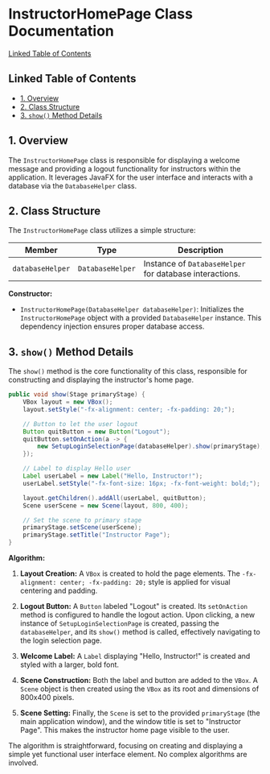 # InstructorHomePage Class Documentation

[Linked Table of Contents](#linked-table-of-contents)

## Linked Table of Contents

* [1. Overview](#1-overview)
* [2. Class Structure](#2-class-structure)
* [3. `show()` Method Details](#3-show-method-details)


## 1. Overview

The `InstructorHomePage` class is responsible for displaying a welcome message and providing a logout functionality for instructors within the application.  It leverages JavaFX for the user interface and interacts with a database via the `DatabaseHelper` class.


## 2. Class Structure

The `InstructorHomePage` class utilizes a simple structure:

| Member        | Type                 | Description                                                                 |
|----------------|----------------------|-----------------------------------------------------------------------------|
| `databaseHelper` | `DatabaseHelper`     | Instance of `DatabaseHelper` for database interactions.                   |


**Constructor:**

* `InstructorHomePage(DatabaseHelper databaseHelper)`:  Initializes the `InstructorHomePage` object with a provided `DatabaseHelper` instance. This dependency injection ensures proper database access.

## 3. `show()` Method Details

The `show()` method is the core functionality of this class, responsible for constructing and displaying the instructor's home page.

```java
public void show(Stage primaryStage) {
    VBox layout = new VBox();
    layout.setStyle("-fx-alignment: center; -fx-padding: 20;");

    // Button to let the user logout
    Button quitButton = new Button("Logout");
    quitButton.setOnAction(a -> {
        new SetupLoginSelectionPage(databaseHelper).show(primaryStage);
    });

    // Label to display Hello user
    Label userLabel = new Label("Hello, Instructor!");
    userLabel.setStyle("-fx-font-size: 16px; -fx-font-weight: bold;");

    layout.getChildren().addAll(userLabel, quitButton);
    Scene userScene = new Scene(layout, 800, 400);

    // Set the scene to primary stage
    primaryStage.setScene(userScene);
    primaryStage.setTitle("Instructor Page");
}
```

**Algorithm:**

1. **Layout Creation:** A `VBox` is created to hold the page elements.  The `-fx-alignment: center; -fx-padding: 20;` style is applied for visual centering and padding.

2. **Logout Button:** A `Button` labeled "Logout" is created. Its `setOnAction` method is configured to handle the logout action.  Upon clicking, a new instance of `SetupLoginSelectionPage` is created, passing the `databaseHelper`, and its `show()` method is called, effectively navigating to the login selection page.

3. **Welcome Label:** A `Label` displaying "Hello, Instructor!" is created and styled with a larger, bold font.

4. **Scene Construction:** Both the label and button are added to the `VBox`. A `Scene` object is then created using the `VBox` as its root and dimensions of 800x400 pixels.

5. **Scene Setting:** Finally, the `Scene` is set to the provided `primaryStage` (the main application window), and the window title is set to "Instructor Page".  This makes the instructor home page visible to the user.

The algorithm is straightforward, focusing on creating and displaying a simple yet functional user interface element.  No complex algorithms are involved.
